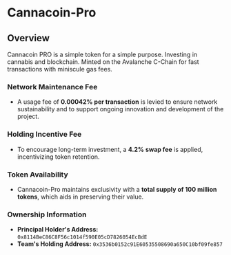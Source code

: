 # Cannacoin-Pro

## Overview
Cannacoin PRO is a simple token for a simple purpose. Investing in cannabis and blockchain. Minted on the Avalanche C-Chain for fast transactions with miniscule gas fees.

### Network Maintenance Fee
- A usage fee of **0.00042% per transaction** is levied to ensure network sustainability and to support ongoing innovation and development of the project.

### Holding Incentive Fee
- To encourage long-term investment, a **4.2% swap fee** is applied, incentivizing token retention.

### Token Availability
- Cannacoin-Pro maintains exclusivity with a **total supply of 100 million tokens**, which aids in preserving their value.

### Ownership Information
- **Principal Holder's Address:** `0x8114BeC86C8F56c1014f590E05cD7826054EcBdE`
- **Team's Holding Address:** `0x3536b0152c91E60535508690a650C10bf09fe857`
